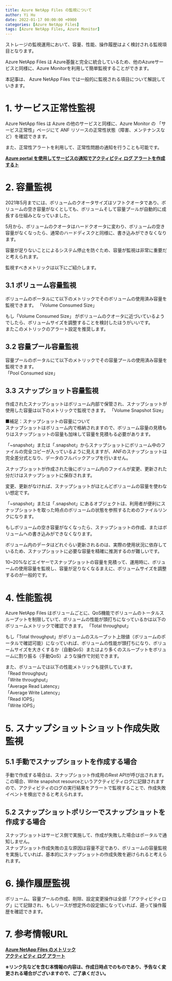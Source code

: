 ```yaml
---
title: Azure NetApp Files の監視について
author: Yi Hu
date: 2022-01-17 00:00:00 +0900
categories: [Azure NetApp Files]
tags: [Azure NetApp Files, Azure Monitor]
---
```

ストレージの監視運用において、容量、性能、操作履歴はよく検討される監視項目となります。  

Azure NetApp Files は Azure基盤と完全に統合しているため、他のAzureサービスと同様に、Azure Monitorを利用して簡単監視することができます。  

本記事は、 Azure NetApp Files では一般的に監視される項目について解説していきます。


# 1. サービス正常性監視
Azure NetApp files は Azure の他のサービスと同様に、Azure Monitor の 「サービス正常性」ページにて ANF リソースの正常性状態（障害、メンテナンスなど）を確認できます。  

また、正常性アラートを利用して、正常性問題の通知を行うことも可能です。  

[**Azure portal を使用してサービスの通知でアクティビティ ログ アラートを作成するト**](https://docs.microsoft.com/ja-jp/azure/service-health/alerts-activity-log-service-notifications-portal)

# 2. 容量監視
2021年5月までには、ボリュームのクオータサイズはソフトクオータであり、ボリュームの空き容量がなくとしても、ボリュームそして容量プールが自動的に成長する仕組みとなっていました。  

5月から、ボリュームのクオータはハードクオータに変わり、ボリュームの空き容量がなくなったら、通常のハードディスクと同様に、書き込みができなくなります。

容量が足りないことによるシステム停止を防ぐため、容量が監視は非常に重要だと考えられます。  

監視すべきメトリックは以下にご紹介します。  

## 3.1 ボリューム容量監視  
ボリュームのポータルにて以下のメトリックでそのボリュームの使用済み容量を監視できます。
「Volume Consumed Size」  

もし「Volume Consumed Size」 がボリュームのクオータに近づいているようでしたら、ボリュームサイズを調整することを検討したほうがいいです。  
またこのメトリックのアラート設定を推奨します。  

## 3.2 容量プール容量監視  
容量プールのポータルにて以下のメトリックでその容量プールの使用済み容量を監視できます。  
「Pool Consumed size」

## 3.3 スナップショット容量監視  
作成されたスナップショットはボリューム内部で保管され、スナップショットが使用した容量は以下のメトリックで監視できます。
「Volume Snapshot Size」  

■補足：スナップショットの容量について  
スナップショットはボリューム内で格納されますので、ボリューム容量の見積もりはスナップショットの容量も加味して容量を見積もる必要があります。  

「~snapshot」または「.snapshot」からスナップショットにボリューム中のファイルの完全コピーが入っているように見えますが、ANFのスナップショットは完全差分式となり、データのフルバックアップを行いません。  

スナップショットが作成された後にボリューム内のファイルが変更、更新された分だけはスナップショットに保存されます。  

変更、更新がなければ、スナップショットがほとんどボリュームの容量を使わない想定です。  

「~snapshot」または「.snapshot」にあるオブジェクトは、利用者が便利にスナップショットを取った時点のボリュームの状態を参照するためのファイルリンクになります。  

もしボリュームの空き容量がなくなったら、スナップショットの作成、またはボリュームへの書き込みができなくなります。  

ボリューム内のデータはどれぐらい更新されるのは、実際の使用状況に依存しているため、スナップショットに必要な容量を精確に推測するのが難しいです。  

10~20%などエイヤーでスナップショットの容量を見積って、運用時に、ボリュームの使用容量を監視し、容量が足りなくなるまえに、ボリュームサイズを調整するのが一般的です。  

# 4. 性能監視
Azure NetApp Files はボリュームごとに、QoS機能でボリュームのトータルスループットを制限していて、ボリュームの性能が頭打ちになっているかは以下のボリュームメトリックで確認できます。
「Total throughput」  

もし「Total throughput」がボリュームのスループット上限値（ボリュームのポータルで確認可能）になっていれば、ボリュームの性能が頭打ちになり、ボリュームサイズを大きくするか（自動QoS）またはより多くのスループットをボリュームに割り振る（手動QoS）ような操作で対処できます。  

また、ボリュームでは以下の性能メトリックも提供しています。  
「Read throughput」  
「Write throughput」  
「Average Read Latency」  
「Average Write Latency」  
「Read IOPS」  
「Write IOPS」  

# 5. スナップショットショット作成失敗監視
## 5.1 手動でスナップショットを作成する場合
手動で作成する場合は、スナップショット作成用のRest APIが呼び出されます。
この場合、Write snapshot resourceというアクティビティログに記録されますので、アクティビティのログの実行結果をアラートで監視することで、作成失敗イベントを検出できると考えられます。

## 5.2 スナップショットポリシーでスナップショットを作成する場合
スナップショットはサービス側で実施して、作成が失敗した場合はポータルで通知しません。  
スナップショット作成失敗の主な原因は容量不足であり、ボリュームの容量監視を実施していれば、基本的にスナップショットの作成失敗を避けられると考えられます。  

# 6. 操作履歴監視
ボリューム、容量プールの作成、削除、設定変更操作は全部「アクティビティログ」にて記録され、もしリースが想定外の設定値になっていれば、遡って操作履歴を確認できます。


# 7. 参考情報URL  
[**Azure NetApp Files のメトリック**](https://docs.microsoft.com/ja-jp/azure/azure-netapp-files/azure-netapp-files-metrics)  
[**アクティビティ ログ アラート**](https://docs.microsoft.com/ja-jp/azure/azure-monitor/alerts/activity-log-alerts)


**※リンク先などを含む本情報の内容は、作成日時点でのものであり、予告なく変更される場合がございますので、ご了承ください。**

[^ga-filters]: [Google Analytics Core Reporting API: Filters](https://developers.google.com/analytics/devguides/reporting/core/v3/reference#filters)